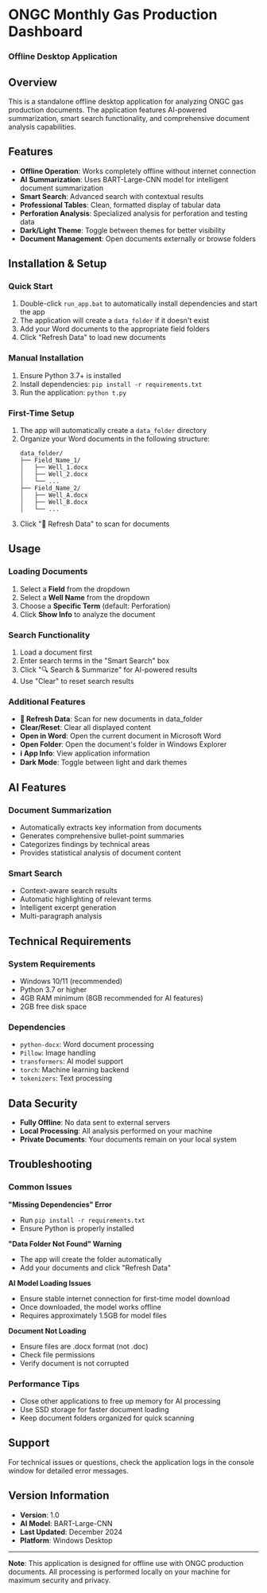 # ONGC Monthly Gas Production Dashboard
### Offline Desktop Application

## Overview
This is a standalone offline desktop application for analyzing ONGC gas production documents. The application features AI-powered summarization, smart search functionality, and comprehensive document analysis capabilities.

## Features
- **Offline Operation**: Works completely offline without internet connection
- **AI Summarization**: Uses BART-Large-CNN model for intelligent document summarization
- **Smart Search**: Advanced search with contextual results
- **Professional Tables**: Clean, formatted display of tabular data
- **Perforation Analysis**: Specialized analysis for perforation and testing data
- **Dark/Light Theme**: Toggle between themes for better visibility
- **Document Management**: Open documents externally or browse folders

## Installation & Setup

### Quick Start
1. Double-click `run_app.bat` to automatically install dependencies and start the app
2. The application will create a `data_folder` if it doesn't exist
3. Add your Word documents to the appropriate field folders
4. Click "Refresh Data" to load new documents

### Manual Installation
1. Ensure Python 3.7+ is installed
2. Install dependencies: `pip install -r requirements.txt`
3. Run the application: `python t.py`

### First-Time Setup
1. The app will automatically create a `data_folder` directory
2. Organize your Word documents in the following structure:
   ```
   data_folder/
   ├── Field_Name_1/
   │   ├── Well_1.docx
   │   ├── Well_2.docx
   │   └── ...
   ├── Field_Name_2/
   │   ├── Well_A.docx
   │   ├── Well_B.docx
   │   └── ...
   ```
3. Click "🔄 Refresh Data" to scan for documents

## Usage

### Loading Documents
1. Select a **Field** from the dropdown
2. Select a **Well Name** from the dropdown
3. Choose a **Specific Term** (default: Perforation)
4. Click **Show Info** to analyze the document

### Search Functionality
1. Load a document first
2. Enter search terms in the "Smart Search" box
3. Click "🔍 Search & Summarize" for AI-powered results
4. Use "Clear" to reset search results

### Additional Features
- **🔄 Refresh Data**: Scan for new documents in data_folder
- **Clear/Reset**: Clear all displayed content
- **Open in Word**: Open the current document in Microsoft Word
- **Open Folder**: Open the document's folder in Windows Explorer
- **ℹ️ App Info**: View application information
- **Dark Mode**: Toggle between light and dark themes

## AI Features

### Document Summarization
- Automatically extracts key information from documents
- Generates comprehensive bullet-point summaries
- Categorizes findings by technical areas
- Provides statistical analysis of document content

### Smart Search
- Context-aware search results
- Automatic highlighting of relevant terms
- Intelligent excerpt generation
- Multi-paragraph analysis

## Technical Requirements

### System Requirements
- Windows 10/11 (recommended)
- Python 3.7 or higher
- 4GB RAM minimum (8GB recommended for AI features)
- 2GB free disk space

### Dependencies
- `python-docx`: Word document processing
- `Pillow`: Image handling
- `transformers`: AI model support
- `torch`: Machine learning backend
- `tokenizers`: Text processing

## Data Security
- **Fully Offline**: No data sent to external servers
- **Local Processing**: All analysis performed on your machine
- **Private Documents**: Your documents remain on your local system

## Troubleshooting

### Common Issues

**"Missing Dependencies" Error**
- Run `pip install -r requirements.txt`
- Ensure Python is properly installed

**"Data Folder Not Found" Warning**
- The app will create the folder automatically
- Add your documents and click "Refresh Data"

**AI Model Loading Issues**
- Ensure stable internet connection for first-time model download
- Once downloaded, the model works offline
- Requires approximately 1.5GB for model files

**Document Not Loading**
- Ensure files are .docx format (not .doc)
- Check file permissions
- Verify document is not corrupted

### Performance Tips
- Close other applications to free up memory for AI processing
- Use SSD storage for faster document loading
- Keep document folders organized for quick scanning

## Support
For technical issues or questions, check the application logs in the console window for detailed error messages.

## Version Information
- **Version**: 1.0
- **AI Model**: BART-Large-CNN
- **Last Updated**: December 2024
- **Platform**: Windows Desktop

---
**Note**: This application is designed for offline use with ONGC production documents. All processing is performed locally on your machine for maximum security and privacy.
